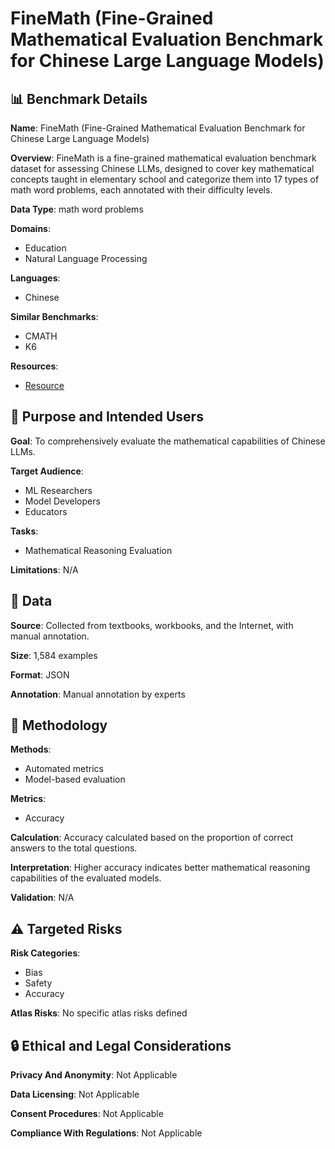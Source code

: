 # FineMath (Fine-Grained Mathematical Evaluation Benchmark for Chinese Large Language Models)

## 📊 Benchmark Details

**Name**: FineMath (Fine-Grained Mathematical Evaluation Benchmark for Chinese Large Language Models)

**Overview**: FineMath is a fine-grained mathematical evaluation benchmark dataset for assessing Chinese LLMs, designed to cover key mathematical concepts taught in elementary school and categorize them into 17 types of math word problems, each annotated with their difficulty levels.

**Data Type**: math word problems

**Domains**:
- Education
- Natural Language Processing

**Languages**:
- Chinese

**Similar Benchmarks**:
- CMATH
- K6

**Resources**:
- [Resource](N/A)

## 🎯 Purpose and Intended Users

**Goal**: To comprehensively evaluate the mathematical capabilities of Chinese LLMs.

**Target Audience**:
- ML Researchers
- Model Developers
- Educators

**Tasks**:
- Mathematical Reasoning Evaluation

**Limitations**: N/A

## 💾 Data

**Source**: Collected from textbooks, workbooks, and the Internet, with manual annotation.

**Size**: 1,584 examples

**Format**: JSON

**Annotation**: Manual annotation by experts

## 🔬 Methodology

**Methods**:
- Automated metrics
- Model-based evaluation

**Metrics**:
- Accuracy

**Calculation**: Accuracy calculated based on the proportion of correct answers to the total questions.

**Interpretation**: Higher accuracy indicates better mathematical reasoning capabilities of the evaluated models.

**Validation**: N/A

## ⚠️ Targeted Risks

**Risk Categories**:
- Bias
- Safety
- Accuracy

**Atlas Risks**:
No specific atlas risks defined

## 🔒 Ethical and Legal Considerations

**Privacy And Anonymity**: Not Applicable

**Data Licensing**: Not Applicable

**Consent Procedures**: Not Applicable

**Compliance With Regulations**: Not Applicable
